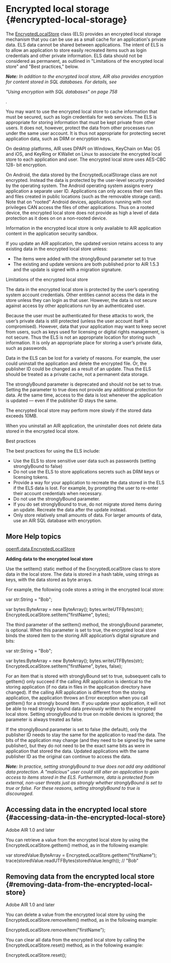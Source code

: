 # Encrypted local storage {#encrypted-local-storage}

The [EncryptedLocalStore](https://api.openfl.org/openfl/data/EncryptedLocalStore.html) class (ELS) provides an encrypted local storage mechanism that you can be use as a small cache for an application's private data. ELS data cannot be shared between applications. The intent of ELS is to allow an application to store easily recreated items such as login credentials and other private information. ELS data should not be considered as permanent, as outlined in "Limitations of the encrypted local store" and "Best practices," below.

**_Note:_** _In addition to the encrypted local store, AIR also provides encryption for content stored in SQL databases. For details, see_

_"Using encryption with SQL databases" on page 758_

_._

You may want to use the encrypted local store to cache information that must be secured, such as login credentials for web services. The ELS is appropriate for storing information that must be kept private from other users. It does not, however, protect the data from other processes run under the same user account. It is thus not appropriate for protecting secret application data, such as DRM or encryption keys.

On desktop platforms, AIR uses DPAPI on Windows, KeyChain on Mac OS and iOS, and KeyRing or KWallet on Linux to associate the encrypted local store to each application and user. The encrypted local store uses AES-CBC 128- bit encryption.

On Android, the data stored by the EncryptedLocalStorage class are not encrypted. Instead the data is protected by the user-level security provided by the operating system. The Android operating system assigns every application a separate user ID. Applications can only access their own files and files created in public locations (such as the removable storage card). Note that on "rooted" Android devices, applications running with root privileges CAN access the files of other applications. Thus on a rooted device, the encrypted local store does not provide as high a level of data protection as it does on on a non-rooted device.

Information in the encrypted local store is only available to AIR application content in the application security sandbox.

If you update an AIR application, the updated version retains access to any existing data in the encrypted local store unless:

*   The items were added with the stronglyBound parameter set to true
*   The existing and update versions are both published prior to AIR 1.5.3 and the update is signed with a migration signature.

Limitations of the encrypted local store

The data in the encrypted local store is protected by the user’s operating system account credentials. Other entities cannot access the data in the store unless they can login as that user. However, the data is not secure against access by other applications run by an authenticated user.

Because the user must be authenticated for these attacks to work, the user’s private data is still protected (unless the user account itself is compromised). However, data that your application may want to keep secret from users, such as keys used for licensing or digital rights management, is not secure. Thus the ELS is not an appropriate location for storing such information. It is only an appropriate place for storing a user’s private data, such as passwords.

Data in the ELS can be lost for a variety of reasons. For example, the user could uninstall the application and delete the encrypted file. Or, the publisher ID could be changed as a result of an update. Thus the ELS should be treated as a private cache, not a permanent data storage.

The stronglyBound parameter is deprecated and should not be set to true. Setting the parameter to true does not provide any additional protection for data. At the same time, access to the data is lost whenever the application is updated — even if the publisher ID stays the same.

The encrypted local store may perform more slowly if the stored data exceeds 10MB.

When you uninstall an AIR application, the uninstaller does not delete data stored in the encrypted local store.

Best practices

The best practices for using the ELS include:

*   Use the ELS to store sensitive user data such as passwords (setting stronglyBound to false)
*   Do not use the ELS to store applications secrets such as DRM keys or licensing tokens.
*   Provide a way for your application to recreate the data stored in the ELS if the ELS data is lost. For example, by prompting the user to re-enter their account credentials when necessary.
*   Do not use the stronglyBound parameter.
*   If you do set stronglyBound to true, do not migrate stored items during an update. Recreate the data after the update instead.
*   Only store relatively small amounts of data. For larger amounts of data, use an AIR SQL database with encryption.

## More Help topics

[openfl.data.EncryptedLocalStore](https://api.openfl.org/openfl/data/EncryptedLocalStore.html)

**Adding data to the encrypted local store**

Use the setItem() static method of the EncryptedLocalStore class to store data in the local store. The data is stored in a hash table, using strings as keys, with the data stored as byte arrays.

For example, the following code stores a string in the encrypted local store:

var str:String = "Bob";

var bytes:ByteArray = new ByteArray(); bytes.writeUTFBytes(str); EncryptedLocalStore.setItem("firstName", bytes);

The third parameter of the setItem() method, the stronglyBound parameter, is optional. When this parameter is set to true, the encrypted local store binds the stored item to the storing AIR application’s digital signature and bits:

var str:String = "Bob";

var bytes:ByteArray = new ByteArray(); bytes.writeUTFBytes(str); EncryptedLocalStore.setItem("firstName", bytes, false);

For an item that is stored with stronglyBound set to true, subsequent calls to getItem() only succeed if the calling AIR application is identical to the storing application (if no data in files in the application directory have changed). If the calling AIR application is different from the storing application, the application throws an Error exception when you call getItem() for a strongly bound item. If you update your application, it will not be able to read strongly bound data previously written to the encrypted local store. Setting stronglyBound to true on mobile devices is ignored; the parameter is always treated as false.

If the stronglyBound parameter is set to false (the default), only the publisher ID needs to stay the same for the application to read the data. The bits of the application may change (and they need to be signed by the same publisher), but they do not need to be the exact same bits as were in application that stored the data. Updated applications with the same publisher ID as the original can continue to access the data.

**_Note:_** _In practice, setting stronglyBound to true does not add any additional data protection. A "malicious" user could still alter an application to gain access to items stored in the ELS. Furthermore, data is protected from external, non-user threats just as strongly whether stronglyBound is set to true or false. For these reasons, setting stronglyBound to true is discouraged._

## Accessing data in the encrypted local store {#accessing-data-in-the-encrypted-local-store}

Adobe AIR 1.0 and later

You can retrieve a value from the encrypted local store by using the EncryptedLocalStore.getItem() method, as in the following example:

var storedValue:ByteArray = EncryptedLocalStore.getItem("firstName"); trace(storedValue.readUTFBytes(storedValue.length)); // "Bob"

## Removing data from the encrypted local store {#removing-data-from-the-encrypted-local-store}

Adobe AIR 1.0 and later

You can delete a value from the encrypted local store by using the EncryptedLocalStore.removeItem() method, as in the following example:

EncryptedLocalStore.removeItem("firstName");

You can clear all data from the encrypted local store by calling the EncryptedLocalStore.reset() method, as in the following example:

EncryptedLocalStore.reset();